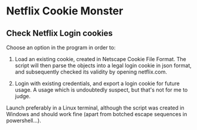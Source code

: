 # Netflix Cookie Monster
## Check Netflix Login cookies

Choose an option in the program in order to:

1) Load an existing cookie, created in Netscape Cookie File Format. The script will then parse the objects into a legal login cookie in json format, and subsequently checked its validity by opening netflix.com.

2) Login with existing credentials, and export a login cookie for future usage. A usage which is undoubtedly suspect, but that's not for me to judge.

Launch preferably in a Linux terminal, although the script was created in Windows and should work fine (apart from botched escape sequences in powershell...).